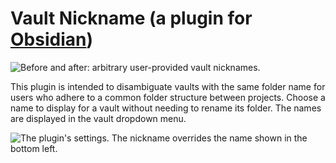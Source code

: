 # Vault Nickname (a plugin for [Obsidian](https://obsidian.md/))

![Before and after: arbitrary user-provided vault nicknames.](docs/media/vault-nickname-feature.png)

This plugin is intended to disambiguate vaults with the same folder name for users who adhere to a common folder structure between projects. Choose a name to display for a vault without needing to rename its folder. The names are displayed in the vault dropdown menu.

![The plugin's settings. The nickname overrides the name shown in the bottom left.](docs/media/vault-nickname-settings.png)

